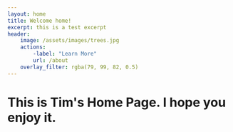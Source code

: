 ```yaml
---
layout: home
title: Welcome home!
excerpt: this is a test excerpt
header:
    image: /assets/images/trees.jpg
    actions:
        -label: "Learn More"
        url: /about
    overlay_filter: rgba(79, 99, 82, 0.5)
---
```


# This is Tim's Home Page. I hope you enjoy it.
